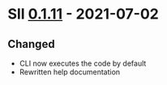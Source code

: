 # Sll [0.1.11] - 2021-07-02

## Changed

- CLI now executes the code by default
- Rewritten help documentation

[0.1.11]: https://github.com/sl-lang/sll/compare/sll-v0.1.10...sll-v0.1.11
